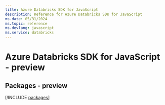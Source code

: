 ```yaml
---
title: Azure Databricks SDK for JavaScript
description: Reference for Azure Databricks SDK for JavaScript
ms.date: 05/31/2024
ms.topic: reference
ms.devlang: javascript
ms.service: databricks
---
```

# Azure Databricks SDK for JavaScript - preview
## Packages - preview
[!INCLUDE [packages](databricks-index.md)]